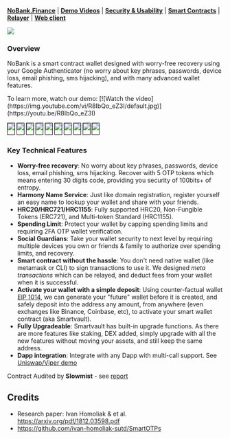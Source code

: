 [**NoBank.Finance**](https://no-bank.finance) |
[**Demo Videos**](#demo-videos) |
[**Security & Usability**](#security--usabilities) |
[**Smart Contracts**](#smart-contracts) |
[**Relayer**](#relayer) |
[**Web client**](#Webclient)

[![](https://github.com/adirery/nobank/actions/workflows/heroku.yml/badge.svg?branch=develop)](https://github.com/adirery/nobank/actions/workflows/heroku.yml)

</p>

### Overview

NoBank is a smart contract wallet designed with worry-free recovery using your Google Authenticator (no worry about key phrases, passwords, device loss, email phishing, sms hijacking), and with many advanced wallet features.

</p>
To learn more, watch our demo: [![Watch the video](https://img.youtube.com/vi/R8IbQo_eZ3I/default.jpg)](https://youtu.be/R8IbQo_eZ3I)

<kbd><img src="docs/Slide1.png" style="border: 1px solid black; padding-bottom: 10px" /></kbd>
<kbd><img src="docs/Slide2.png" style="border: 1px solid black; padding-bottom: 10px" /></kbd>
<kbd><img src="docs/Slide3.png" style="border: 1px solid black; padding-bottom: 10px" /></kbd>
<kbd><img src="docs/Slide4.png" style="border: 1px solid black; padding-bottom: 10px" /></kbd>
<kbd><img src="docs/Slide5.png" style="border: 1px solid black; padding-bottom: 10px" /></kbd>
<kbd><img src="docs/Slide6.png" style="border: 1px solid black; padding-bottom: 10px" /></kbd>
<kbd><img src="docs/Slide7.png" style="border: 1px solid black; padding-bottom: 10px" /></kbd>
<kbd><img src="docs/Slide8.png" style="border: 1px solid black; padding-bottom: 10px" /></kbd>
<kbd><img src="docs/Slide9.png" style="border: 1px solid black; padding-bottom: 10px" /></kbd>
<kbd><img src="docs/Slide10.png" style="border: 1px solid black; padding-bottom: 10px" /></kbd>

### Key Technical Features

- **Worry-free recovery**: No worry about key phrases, passwords, device loss, email phishing, sms hijacking. Recover with 5 OTP tokens which means entering 30 digits code, providing you security of 100bits+ of entropy.
- **Harmony Name Service**: Just like domain registration, register yourself an easy name to lookup your wallet and share with your friends.
- **HRC20/HRC721/HRC1155**: Fully supported HRC20, Non-Fungible Tokens (ERC721), and Multi-token Standard (HRC1155).
- **Spending Limit**: Protect your wallet by capping spending limits and requiring 2FA OTP wallet verification.
- **Social Guardians**: Take your wallet security to next level by requiring multiple devices you own or friends & family to authorize over spending limits, and recovery.
- **Smart contract without the hassle**: You don't need native wallet (like metamask or CLI) to sign transactions to use it. We designed _meta transactions_ which can be relayed, and deduct fees from your wallet when it is successful.
- **Activate your wallet with a simple deposit**: Using counter-factual wallet [EIP 1014](https://eips.ethereum.org/EIPS/eip-1014), we can generate your "future" wallet before it is created, and safely deposit into the address any amount, from anywhere (even exchanges like Binance, Coinbase, etc), to activate your smart wallet contract (aka Smartvault).
- **Fully Upgradeable**: Smartvault has built-in upgrade functions. As there are more features like staking, DEX added, simply upgrade with all the new features without moving your assets, and still keep the same address.
- **Dapp integration**: Integrate with any Dapp with multi-call support. See [Uniswap/Viper demo](https://github.com/hashmesan/harmony-totp/wiki/Integrating-DAPP)

Contract Audited by **Slowmist** - see [report](/audit/SlowMist%20Audit%20Report.pdf)

## Credits

- Research paper: Ivan Homoliak & et al. https://arxiv.org/pdf/1812.03598.pdf
- https://github.com/ivan-homoliak-sutd/SmartOTPs
